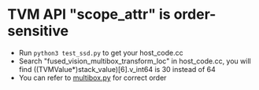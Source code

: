 # TVM API "scope_attr" is order-sensitive
* Run <code>python3 test_ssd.py</code> to get your host_code.cc
* Search "fused_vision_multibox_transform_loc" in host_code.cc, you will find ((TVMValue*)stack_value)[6].v_int64 is 30 instead of 64
* You can refer to [multibox.py](https://github.com/aquapapaya/TVM-SSD-multibox-operator/blob/main/multibox.py#L198) for correct order
